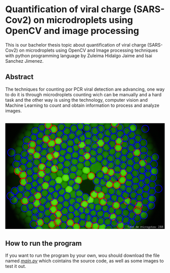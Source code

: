 <h1>Quantification of viral charge (SARS-Cov2) on microdroplets using OpenCV and image processing</h1>
This is our bachelor thesis topic about quantification of viral charge (SARS-Cov2) on microdroplets using OpenCV and Image processing techniques with python programming language by Zuleima Hidalgo Jaime and Isai Sanchez Jimenez.
<h2>Abstract</h2>
<p>The techniques for counting por PCR viral detection are advancing,
one way to do it is through microdroplets counting wich can be manually and 
a hard task and the other way is using the technology, computer vision and Machine Learning
to count and obtain information to process and analyze images.</p>
<br>
<img src="img/MG_CVM_KMEAN.png">
<h2>How to run the program</h2>
<p>If you want to run the program by your own, wou should download the file named <a href="src/main.py"><em>main.py</em></a> which cointains the source code, as well as some images to test it out.</p>
